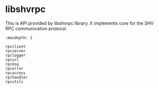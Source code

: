 # libshvrpc

This is API provided by libshvrpc library. It implements core for the SHV RPC
communication protocol.

```{toctree}
:maxdepth: 2

rpcclient
rpcserver
rpclogger
rpcurl
rpcmsg
rpcerror
rpcaccess
rpchandler
rpcutils
```
